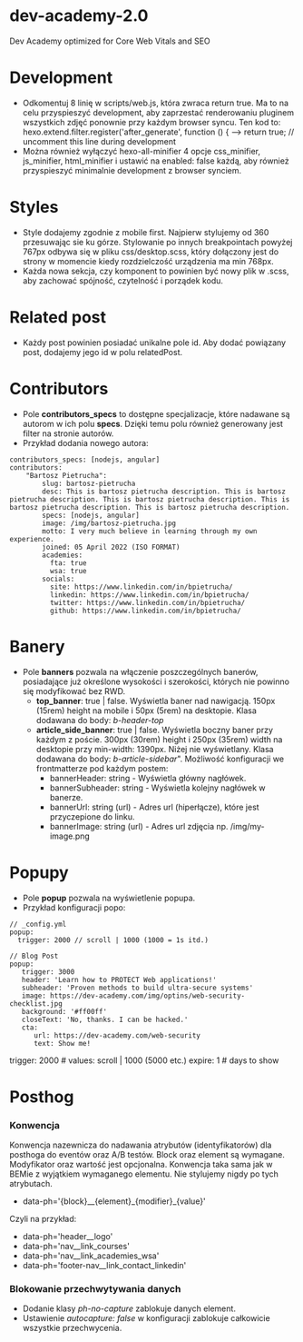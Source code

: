 # dev-academy-2.0
Dev Academy optimized for Core Web Vitals and SEO

# Development
- Odkomentuj 8 linię w scripts/web.js, która zwraca return true. Ma to na celu przyspieszyć development, aby zaprzestać renderowaniu pluginem wszystkich zdjęć ponownie przy każdym browser syncu.
Ten kod to: 
hexo.extend.filter.register('after_generate', function () {
-->  return true; // uncomment this line during development
- Można również wyłączyć hexo-all-minifier 4 opcje css_minifier, js_minifier, html_minifier i ustawić na enabled: false każdą, aby również przyspieszyć minimalnie development z browser synciem.
  
# Styles
- Style dodajemy zgodnie z mobile first. Najpierw stylujemy od 360 przesuwając sie ku górze. Stylowanie po innych breakpointach powyżej 767px odbywa się w pliku css/desktop.scss, który dołączony jest do strony w momencie kiedy rozdzielczość urządzenia ma min 768px.
- Każda nowa sekcja, czy komponent to powinien być nowy plik w .scss, aby zachować spójność, czytelność i porządek kodu.

# Related post
- Każdy post powinien posiadać unikalne pole id. Aby dodać powiązany post, dodajemy jego id w polu relatedPost.

# Contributors
- Pole **contributors_specs** to dostępne specjalizacje, które nadawane są autorom w ich polu **specs**. Dzięki temu polu również generowany jest filter na stronie autorów.
- Przykład dodania nowego autora:
```
contributors_specs: [nodejs, angular]
contributors:
    "Bartosz Pietrucha":
        slug: bartosz-pietrucha
        desc: This is bartosz pietrucha description. This is bartosz pietrucha description. This is bartosz pietrucha description. This is bartosz pietrucha description. This is bartosz pietrucha description.
        specs: [nodejs, angular]
        image: /img/bartosz-pietrucha.jpg
        motto: I very much believe in learning through my own experience.
        joined: 05 April 2022 (ISO FORMAT)
        academies:
          fta: true
          wsa: true
        socials:
          site: https://www.linkedin.com/in/bpietrucha/
          linkedin: https://www.linkedin.com/in/bpietrucha/
          twitter: https://www.linkedin.com/in/bpietrucha/
          github: https://www.linkedin.com/in/bpietrucha/
```

# Banery
- Pole **banners** pozwala na włączenie poszczególnych banerów, posiadające już określone wysokości i szerokości, których nie powinno się modyfikować bez RWD.
  - **top_banner**: true | false. Wyświetla baner nad nawigacją. 150px (15rem) height na mobile i 50px (5rem) na desktopie. Klasa dodawana do body: *b-header-top*
  - **article_side_banner**: true | false. Wyświetla boczny baner przy każdym z poście. 300px (30rem) height i 250px (35rem) width na desktopie przy min-width: 1390px. Niżej nie wyświetlany. Klasa dodawana do body: *b-article-sidebar*". Możliwość konfiguracji we frontmatterze pod każdym postem:
    - bannerHeader: string - Wyświetla główny nagłówek.
    - bannerSubheader: string - Wyświetla kolejny nagłówek w banerze.
    - bannerUrl: string (url) - Adres url (hiperłącze), które jest przyczepione do linku.
    - bannerImage: string (url) - Adres url zdjęcia np. /img/my-image.png

# Popupy
- Pole **popup** pozwala na wyświetlenie popupa.
- Przykład konfiguracji popo:
```
// _config.yml
popup:
  trigger: 2000 // scroll | 1000 (1000 = 1s itd.)
  
// Blog Post
popup:
   trigger: 3000 
   header: 'Learn how to PROTECT Web applications!'
   subheader: 'Proven methods to build ultra-secure systems'
   image: https://dev-academy.com/img/optins/web-security-checklist.jpg
   background: '#ff00ff'
   closeText: 'No, thanks. I can be hacked.'
   cta:
      url: https://dev-academy.com/web-security
      text: Show me!
```
trigger: 2000 # values: scroll | 1000 (5000 etc.)
expire: 1 # days to show
# Posthog
### Konwencja
Konwencja nazewnicza do nadawania atrybutów (identyfikatorów) dla posthoga do eventów oraz A/B testów. Block oraz element są wymagane. Modyfikator oraz wartość jest opcjonalna. Konwencja taka sama jak w BEMie z wyjątkiem wymaganego elementu. Nie stylujemy nigdy po tych atrybutach.
- data-ph='{block}__{element}\_{modifier}_{value}'

Czyli na przykład:
- data-ph='header__logo'
- data-ph='nav__link_courses'
- data-ph='nav__link_academies_wsa'
- data-ph='footer-nav__link_contact_linkedin'

### Blokowanie przechwytywania danych
- Dodanie klasy *ph-no-capture* zablokuje danych element.
- Ustawienie *autocapture: false* w konfiguracji zablokuje całkowicie wszystkie przechwycenia.